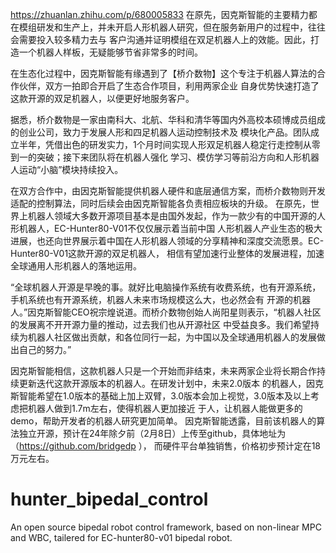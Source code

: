 https://zhuanlan.zhihu.com/p/680005833
在原先，因克斯智能的主要精力都在模组研发和生产上，并未开启人形机器人研究，但在服务新用户的过程中，往往会需要投入较多精力去与
客户沟通并证明模组在双足机器人上的效能。因此，打造一个机器人样板，无疑能够节省非常多的时间。

在生态化过程中，因克斯智能有缘遇到了【桥介数物】这个专注于机器人算法的合作伙伴，双方一拍即合开启了生态合作项目，利用两家企业
自身优势快速打造了这款开源的双足机器人，以便更好地服务客户。

据悉，桥介数物是一家由南科大、北航、华科和清华等国内外高校本硕博成员组成的创业公司，致力于发展人形和四足机器人运动控制技术及
模块化产品。团队成立半年，凭借出色的研发实力，1个月时间实现人形双足机器人稳定行走控制从零到一的突破；接下来团队将在机器人强化
学习、模仿学习等前沿方向和人形机器人运动“小脑”模块持续投入。

在双方合作中，由因克斯智能提供机器人硬件和底层通信方案，而桥介数物则开发适配的控制算法，同时后续会由因克斯智能各负责相应板块的升级。
在原先，世界上机器人领域大多数开源项目基本是由国外发起，作为一款少有的中国开源的人形机器人，EC-Hunter80-V01不仅仅展示着当前中国
人形机器人产业生态的极大进展，也还向世界展示着中国在人形机器人领域的分享精神和深度交流愿景。EC-Hunter80-V01这款开源的双足机器人，
相信有望加速行业整体的发展进程，加速全球通用人形机器人的落地运用。

“全球机器人开源是早晚的事。就好比电脑操作系统有收费系统，也有开源系统，手机系统也有开源系统，机器人未来市场规模这么大，也必然会有
开源的机器人。”因克斯智能CEO祝宗煌说道。而桥介数物创始人尚阳星则表示，“机器人社区的发展离不开开源力量的推动，过去我们也从开源社区
中受益良多。我们希望持续为机器人社区做出贡献，和各位同行一起，为中国以及全球通用机器人的发展做出自己的努力。”

因克斯智能相信，这款机器人只是一个开始而非结束，未来两家企业将长期合作持续更新迭代这款开源版本的机器人。在研发计划中，未来2.0版本
的机器人，因克斯智能希望在1.0版本的基础上加上双臂，3.0版本会加上视觉，3.0版本及以上考虑把机器人做到1.7m左右，使得机器人更加接近
于人，让机器人能做更多的demo，帮助开发者的机器人研究更加简单。
因克斯智能透露，目前该机器人的算法独立开源，预计在24年除夕前（2月8日）上传至github，具体地址为（https://github.com/bridgedp ），
而硬件平台单独销售，价格初步预计定在18万元左右。
# hunter_bipedal_control
An open source bipedal robot control framework, based on non-linear MPC and WBC, tailered for EC-hunter80-v01 bipedal robot.
